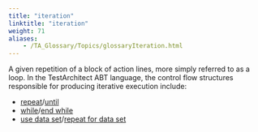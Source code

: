 ```yaml
--- 
title: "iteration"
linktitle: "iteration"
weight: 71
aliases: 
    - /TA_Glossary/Topics/glossaryIteration.html
---
```


A given repetition of a block of action lines, more simply referred to as a loop. In the TestArchitect ABT language, the control flow structures responsible for producing iterative execution include:

-   [repeat](/TA_Automation/Topics/bia_repeat.html)/[until](/TA_Automation/Topics/bia_until.html)
-   [while](/TA_Automation/Topics/bia_while.html)/[end while](/TA_Automation/Topics/bia_end_while.html)
-   [use data set](/TA_Automation/Topics/bia_use_data_set.html)/[repeat for data set](/TA_Automation/Topics/bia_repeat_for_data_set.html)

